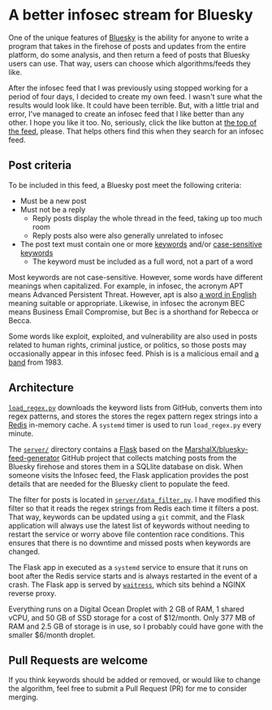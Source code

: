 # A better infosec stream for Bluesky

One of the unique features of [Bluesky](https://bsky.social) is the ability for anyone to write a program that takes in the firehose of posts and updates from the entire platform, do some analysis, and then return a feed of posts that Bluesky users can use. That way, users can choose which algorithms/feeds they like.

After the infosec feed that I was previously using stopped working for a period of four days, I decided to create my own feed. I wasn't sure what the results would look like. It could have been terrible. But, with a little trial and error, I've managed to create an infosec feed that I like better than any other. I hope you like it too. No, seriously, click the like button at [the top of the feed](https://bsky.app/profile/seanthegeek.net/feed/infosec), please. That helps others find this when they search for an infosec feed.

## Post criteria

To be included in this feed, a Bluesky post meet the following criteria:

- Must be a new post
- Must not be a reply
  - Reply posts display the whole thread in the feed, taking up too much room
  - Reply posts also were also generally unrelated to infosec
- The post text must contain one or more [keywords](https://github.com/seanthegeek/bluesky-infosec-feed/blob/main/keywords.txt) and/or [case-sensitive keywords](https://github.com/seanthegeek/bluesky-infosec-feed/blob/main/keywords_case_sensitive.txt)
  - The keyword must be included as a full word, not a part of a word

Most keywords are not case-sensitive. However, some words have different meanings when capitalized. For example, in infosec, the acronym APT means Advanced Persistent Threat. However, apt is also [a word in English](https://www.merriam-webster.com/dictionary/apt) meaning suitable or appropriate. Likewise, in infosec the acronym BEC means Business Email Compromise, but Bec is a shorthand for Rebecca or Becca.

Some words like exploit, exploited, and vulnerability are also used in posts related to human rights, criminal justice, or politics, so those posts may occasionally appear in this infosec feed. Phish is is a malicious email and [a band](https://en.wikipedia.org/wiki/Phish) from 1983.

## Architecture

[`load_regex.py`](https://github.com/seanthegeek/bluesky-infosec-feed/blob/main/load_regex.py) downloads the keyword lists from GitHub, converts them into regex patterns, and stores the stores the regex pattern regex strings into a [Redis](https://redis.io/) in-memory cache. A `systemd` timer is used to run `load_regex.py` every minute.

The [`server/`](https://github.com/seanthegeek/bluesky-infosec-feed/tree/main/server) directory contains a [Flask](https://flask.palletsprojects.com/en/stable/) based on the [MarshalX/bluesky-feed-generator]( MarshalX/bluesky-feed-generator) GitHub project that collects matching posts from the Bluesky firehose and stores them in a SQLlite database on disk. When someone visits the Infosec feed, the Flask application provides the post details that are needed for the Bluesky client to populate the feed.

The filter for posts is located in [`server/data_filter.py`](https://github.com/seanthegeek/bluesky-infosec-feed/blob/main/server/data_filter.py). I have modified this filter so that it reads the regex strings from Redis each time it filters a post. That way, keywords can be updated using a `git` commit, and the Flask application will always use the latest list of keywords without needing to restart the service or worry above file contention race conditions. This ensures that there is no downtime and missed posts when keywords are changed.

The Flask app in executed as a `systemd` service to ensure that it runs on boot after the Redis service starts and is always restarted in the event of a crash. The Flask app is served by [`waitress`](https://flask.palletsprojects.com/en/stable/deploying/waitress/), which sits behind a NGINX reverse proxy.

Everything runs on a Digital Ocean Droplet with 2 GB of RAM, 1 shared vCPU, and 50 GB of SSD storage for a cost of $12/month. Only 377 MB of RAM and 2.5 GB of storage is in use, so I probably could have gone with the smaller $6/month droplet.

## Pull Requests are welcome

If you think keywords should be added or removed, or would like to change the algorithm, feel free to submit a Pull Request (PR) for me to consider merging.
